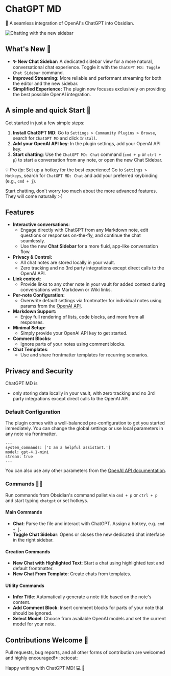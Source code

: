# ChatGPT MD

🚀 A seamless integration of OpenAI's ChatGPT into Obsidian.

![Chatting with the new sidebar](images/chat-with-sidebar.gif)

## What's New 🚀
- **✨ New Chat Sidebar:** A dedicated sidebar view for a more natural, conversational chat experience. Toggle it with the `ChatGPT MD: Toggle Chat Sidebar` command.
- **Improved Streaming:** More reliable and performant streaming for both the editor and the new sidebar.
- **Simplified Experience:** The plugin now focuses exclusively on providing the best possible OpenAI integration.

## A simple and quick Start 🏁
Get started in just a few simple steps:

1.  **Install ChatGPT MD**: Go to `Settings > Community Plugins > Browse`, search for `ChatGPT MD` and click `Install`.
2.  **Add your OpenAI API key**: In the plugin settings, add your OpenAI API key.
3.  **Start chatting**: Use the `ChatGPT MD: Chat` command (`cmd + p` or `ctrl + p`) to start a conversation from any note, or open the new Chat Sidebar.

💡 *Pro tip*: Set up a hotkey for the best experience! Go to `Settings > Hotkeys`, search for `ChatGPT MD: Chat` and add your preferred keybinding (e.g., `cmd + j`).

Start chatting, don't worry too much about the more advanced features. They will come naturally :-)

## Features
* **Interactive conversations**:
  * Engage directly with ChatGPT from any Markdown note, edit questions or responses on-the-fly, and continue the chat seamlessly.
  * Use the new **Chat Sidebar** for a more fluid, app-like conversation flow.
* **Privacy & Control:**
  * All chat notes are stored locally in your vault.
  * Zero tracking and no 3rd party integrations except direct calls to the OpenAI API.
* **Link context**:
  * Provide links to any other note in your vault for added context during conversations with Markdown or Wiki links.
* **Per-note Configuration:**
  * Overwrite default settings via frontmatter for individual notes using params from the [OpenAI API](https://platform.openai.com/docs/api-reference/chat).
* **Markdown Support:**
  * Enjoy full rendering of lists, code blocks, and more from all responses.
* **Minimal Setup:**
  * Simply provide your OpenAI API key to get started.
* **Comment Blocks:**
  * Ignore parts of your notes using comment blocks.
* **Chat Templates**:
  * Use and share frontmatter templates for recurring scenarios.

## Privacy and Security

ChatGPT MD is
- only storing data locally in your vault, with zero tracking and no 3rd party integrations except direct calls to the OpenAI API.

### Default Configuration
The plugin comes with a well-balanced pre-configuration to get you started immediately.
You can change the global settings or use local parameters in any note via frontmatter.
```
---
system_commands: ['I am a helpful assistant.']
model: gpt-4.1-mini
stream: true
---
```
You can also use any other parameters from the [OpenAI API documentation](https://platform.openai.com/docs/api-reference/chat).

### Commands 👨‍💻
Run commands from Obsidian's command pallet via `cmd + p` or `ctrl + p` and start typing `chatgpt` or set hotkeys.

#### Main Commands
- **Chat**: Parse the file and interact with ChatGPT. Assign a hotkey, e.g. `cmd + j`.
- **Toggle Chat Sidebar**: Opens or closes the new dedicated chat interface in the right sidebar.

#### Creation Commands
- **New Chat with Highlighted Text**: Start a chat using highlighted text and default frontmatter.
- **New Chat From Template**: Create chats from templates.

#### Utility Commands
- **Infer Title**: Automatically generate a note title based on the note's content.
- **Add Comment Block**: Insert comment blocks for parts of your note that should be ignored.
- **Select Model**: Choose from available OpenAI models and set the current model for your note.

## Contributions Welcome 🤝
Pull requests, bug reports, and all other forms of contribution are welcomed and highly encouraged!* :octocat:

Happy writing with ChatGPT MD! 💻 🎉

